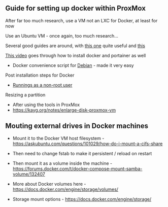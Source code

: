## Guide for setting up docker within ProxMox

After far too much research, use a VM not an LXC for Docker, at least for now

Use an Ubuntu VM - once again, too much research...

Several good guides are around, with [this one](https://www.xda-developers.com/use-docker-with-proxmox/) quite useful and [this](https://www.naturalborncoder.com/2023/07/installing-docker-and-portainer-on-a-proxmox-vm/)

[This video](https://www.youtube.com/watch?v=wrlukx-QYRw) goes through how to install docker and portainer as well

- Docker convenience script for [Debian](https://docs.docker.com/engine/install/debian/) - made it very easy

Post installation steps for Docker
- [Runnings as a non-root user](https://docs.docker.com/engine/install/linux-postinstall/)

Resizing a partition
- After using the tools in ProxMox
- https://kayg.org/notes/enlarge-disk-proxmox-vm

## Mouting external drives in Docker machines
- Mount it to the Docker VM host filesystem - https://askubuntu.com/questions/101029/how-do-i-mount-a-cifs-share
- Then need to change fstab to make it persistent / reload on restart

- Then mount it as a volume inside the machine - https://forums.docker.com/t/docker-compose-mount-samba-volume/132407
- More about Docker volumes here - https://docs.docker.com/engine/storage/volumes/
- Storage mount options - https://docs.docker.com/engine/storage/

